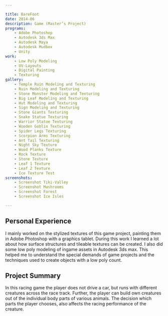 ```yaml
---

title: BareFoot
date: 2014-06
description: Game (Master’s Project)
programs:
    - Adobe Photoshop
    - Autodesk 3ds Max
    - Autodesk Maya
    - Autodesk Mudbox
    - Unity
work:
    - Low Poly Modeling
    - UV-Layouts
    - Digital Painting
    - Texturing
gallery:
    - Temple Ruin Modeling and Texturing
    - Ruin Modeling and Texturing
    - Stone Monster Modeling and Texturing
    - Big Leaf Modeling and Texturing
    - Hut Modeling and Texturing
    - Sign Modeling and Texturing
    - Stone Giants Texturing
    - Snake Statue Texturing
    - Warrior Statue Texturing
    - Wooden Goblin Texturing
    - Spider Legs Texturing
    - Scorpion Arms Texturing
    - Ant Tail Texturing
    - Night Sky Texture
    - Wood Planks Texture
    - Rock Texture
    - Stone Texture
    - Leaf 1 Texture
    - Leaf 2 Texture
    - Ice Texture Test
screenshots:
    - Screenshot Tiki-Valley
    - Screenshot Mushrooms
    - Screenshot Forest
    - Screenshot Ice Isles

---
```


## Personal Experience
I mainly worked on the stylized textures of this game project, painting them in Adobe Photoshop with a graphics tablet.
During this work I learned a lot about how surface structures and tileable textures can be created. I also did some low
poly modeling of ingame assets in Autodesk 3ds max. This helped me to understand the special demands of game projects
and the techniques used to create objects with a low poly count.

## Project Summary
In this racing game the player does not drive a car, but runs with different creatures across the race track. Further,
the player can build own creatures out of the individual body parts of various animals. The decision which parts the
player chooses, also affects the racing performance of the creature.
